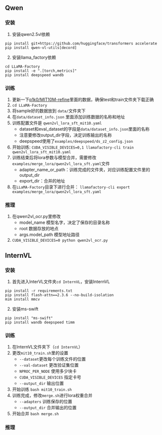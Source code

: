 ## Qwen
### 安装

1. 安装qwen2.5vl依赖
```
pip install git+https://github.com/huggingface/transformers accelerate
pip install qwen-vl-utils[decord]
```

2. 安装llama_factory依赖
```
cd LLaMA-Factory
pip install -e ".[torch,metrics]"
pip install deepspeed wandb
```

### 训练
1. 更新一下[p1k0/MIT10M-refine](https://huggingface.co/datasets/p1k0/MIT10M-refine/tree/main)里面的数据，确保test和train文件夹下载正确
2. `cd LLaMA-Factory`
3. 将sample好的数据放到 `data/`文件夹下
4. 在`data/dataset_info.json` 里面添加训练数据的名称和地址
5. 训练配置文件是 `qwen2vl_lora_sft_mit10.yaml`
    - dataset和eval_dataset的字段是`data/dataset_info.json`里面的名称
    - 注意要修改output_dir字段，决定训练输出的名称
    - deepspeed使用了`examples/deepspeed/ds_z2_config.json`
6. 开始训练: `CUDA_VISIBLE_DEVICES=0,1 llamafactory-cli train qwen2vl_lora_sft_mit10.yaml`
7. 训练结束后将lora参数与模型合并，需要修改`examples/merge_lora/qwen2vl_lora_sft.yaml`文件
    - adapter_name_or_path：训练完成的文件夹，对应训练配置文件里的output_dir
    - export_dir：合并的地址
8. 在`LLaMA-Factory`目录下进行合并： `llamafactory-cli export examples/merge_lora/qwen2vl_lora_sft.yaml`

### 推理

1. 在qwen2vl_ocr.py里修改
    - model_name 模型名字，决定了保存的目录名称
    - root 数据存放的地点
    - args.model_path 模型地址路径
2. `CUDA_VISIBLE_DEVICES=0 python qwen2vl_ocr.py`


## InternVL
### 安装
1. 首先进入InterVL文件夹`cd InternVL`，安装InternVL
```
pip install -r requirements.txt
pip install flash-attn==2.3.6 --no-build-isolation
mim install mmcv
```

2. 安装ms-swift
```
pip install "ms-swift"
pip install wandb deepspeed timm
```

### 训练
1. 在InternVL文件夹下（`cd InternVL`）
2. 更改`mit10_train.sh`里的设置
    - `--dataset`更改每个训练文件的位置
    - `--val-dataset` 更改验证集位置
    - `NPROC_PER_NODE` 使用多少块卡
    - `CUDA_VISIBLE_DEVICES` 指定卡号
    - `--output_dir` 输出位置
3. 开始训练 `bash mit10_train.sh`
4. 训练完成，修改`merge.sh`进行lora权重合并
    - `--adapters` 训练保存的位置
    - `--output_dir` 合并输出的位置
5. 开始合并 `bash merge.sh`

### 推理
